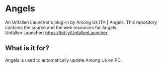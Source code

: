 # Angels
An Unfallen Launcher's plug-in by Among Us ITA | Angels. This repository contains the source and the web resources for Angels.\
Unfallen Launcher: https://bit.ly/UnfallenLauncher.

## What is it for?
Angels is used to automatically update Among Us on PC.
